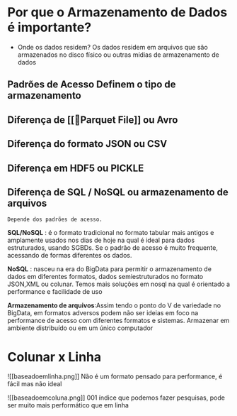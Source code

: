 
# Por que o Armazenamento de Dados é importante?

- Onde os dados residem?
Os dados residem em arquivos que são armazenados no disco físico ou outras mídias de armazenamento de dados 

## Padrões de Acesso Definem o tipo de armazenamento 
## Diferença de [[📄Parquet File]] ou Avro
## Diferença do formato JSON ou CSV
## Diferença em HDF5 ou PICKLE
## Diferença de SQL / NoSQL ou armazenamento de arquivos

	Depende dos padrões de acesso.

**SQL/NoSQL** : é o formato tradicional no formato tabular mais antigos e amplamente usados nos dias de hoje na qual é ideal para dados estruturados, usando SGBDs.
Se o padrão de acesso é muito frequente, acessando de formas diferentes os dados.

**NoSQL** : nasceu na era do BigData para permitir o armazenamento de dados em diferentes formatos, dados semiestruturados no formato JSON,XML ou colunar.
Temos mais soluções em nosql na qual é orientado a performance e facilidade de uso

**Armazenamento de arquivos**:Assim tendo o ponto do V de variedade no BigData, em formatos adversos podem não ser ideias em foco na performance de acesso com diferentes formatos e sistemas. Armazenar em ambiente distribuído ou em um único computador 

# Colunar x Linha 

![[baseadoemlinha.png]]
Não é um formato pensado para performance, é fácil mas não ideal

![[baseadoemcoluna.png]]
001 índice que podemos fazer pesquisas, pode ser muito mais performático que em linha